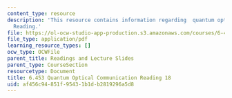```yaml
---
content_type: resource
description: 'This resource contains information regarding  quantum optical communication:
  Reading.'
file: https://ol-ocw-studio-app-production.s3.amazonaws.com/courses/6-453-quantum-optical-communication-fall-2016/af456c94851f95431b1db2819296a5d8_MIT6_453F16_Lect18_Notes.pdf
file_type: application/pdf
learning_resource_types: []
ocw_type: OCWFile
parent_title: Readings and Lecture Slides
parent_type: CourseSection
resourcetype: Document
title: 6.453 Quantum Optical Communication Reading 18
uid: af456c94-851f-9543-1b1d-b2819296a5d8
---
```


